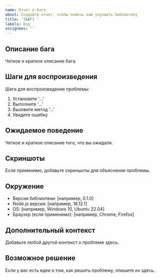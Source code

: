 ```yaml
---
name: Отчет о баге
about: Создайте отчет, чтобы помочь нам улучшить библиотеку
title: '[БАГ] '
labels: bug
assignees: ''
---
```


## Описание бага
Четкое и краткое описание бага.

## Шаги для воспроизведения
Шаги для воспроизведения проблемы:
1. Установите '...'
2. Выполните '...'
3. Вызовите метод '...'
4. Увидите ошибку

## Ожидаемое поведение
Четкое и краткое описание того, что вы ожидали.

## Скриншоты
Если применимо, добавьте скриншоты для объяснения проблемы.

## Окружение
 - Версия библиотеки: [например, 0.1.0]
 - Node.js версия: [например, 18.12.1]
 - OS: [например, Windows 10, Ubuntu 22.04]
 - Браузер (если применимо): [например, Chrome, Firefox]

## Дополнительный контекст
Добавьте любой другой контекст о проблеме здесь.

## Возможное решение
Если у вас есть идеи о том, как решить проблему, опишите их здесь. 